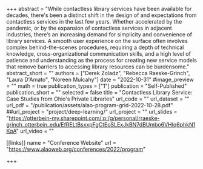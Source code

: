 +++
abstract = "While contactless library services have been available for decades, there's been a distinct shift in the design of and expectations from contactless services in the last few years. Whether accelerated by the pandemic, or by the expansion of contactless services in adjacent industries, there’s an increasing demand for simplicity and convenience of library services. A smooth user experience on the surface often involves complex behind-the-scenes procedures, requiring a depth of technical knowledge, cross-organizational communication skills, and a high level of patience and understanding as the process for creating new service models that remove barriers to accessing library resources can be burdensome."
abstract_short = ""
authors = ["Derek Zoladz", "Rebecca Raeske-Grinch", "Laura D'Amato", "Noreen Mulcahy"]
date = "2022-10-31"
#image_preview = ""
math = true
publication_types = ["1"]
publication = "Self-Published"
publication_short = ""
selected = false
title = "Contactless Library Service: Case Studies from Ohio's Private Libraries"
url_code = ""
url_dataset = ""
url_pdf = "/publication/assets/alao-program-grid-2022-10-28.pdf"
##url_project = "project/deep-learning/"
url_project = "" 
url_slides = "https://otterbein-my.sharepoint.com/:p:/g/personal/rraeske-grinch_otterbein_edu/EfRELtBsxxpFgCtEoSLExJkBN7dBUmbo6VHIq6phkN1KqA"
url_video = ""

[[links]]
name = "Conference Website"
url = "https://www.alaoweb.org/conferences/2022/program"

+++
